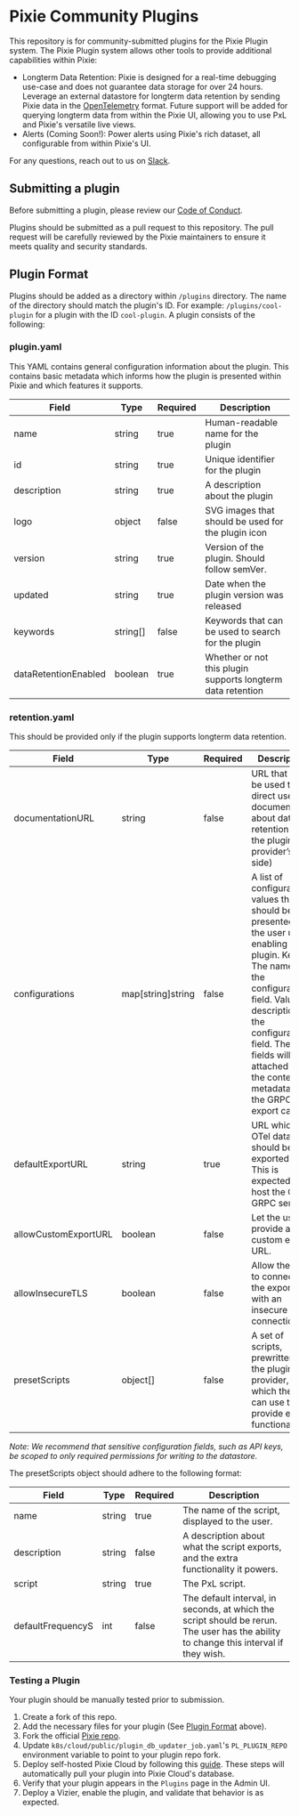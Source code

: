 # Pixie Community Plugins

This repository is for community-submitted plugins for the Pixie Plugin system. The Pixie Plugin system allows other tools to provide additional capabilities within Pixie:

- Longterm Data Retention: Pixie is designed for a real-time debugging use-case and does not guarantee data storage for over 24 hours. Leverage an external datastore for longterm data retention by sending Pixie data in the [OpenTelemetry](https://opentelemetry.io/) format. Future support will be added for querying longterm data from within the Pixie UI, allowing you to use PxL and Pixie's versatile live views.
- Alerts (Coming Soon!): Power alerts using Pixie's rich dataset, all configurable from within Pixie's UI.

For any questions, reach out to us on [Slack](https://slackin.px.dev).

## Submitting a plugin

Before submitting a plugin, please review our [Code of Conduct](https://github.com/pixie-io/pixie/blob/main/CODE_OF_CONDUCT.md).

Plugins should be submitted as a pull request to this repository. The pull request will be carefully reviewed by the Pixie maintainers to ensure it meets quality and security standards.

## Plugin Format 

Plugins should be added as a directory within `/plugins` directory. The name of the directory should match the plugin's ID. For example: `/plugins/cool-plugin` for a plugin with the ID `cool-plugin`.
A plugin consists of the following:

### plugin.yaml

This YAML contains general configuration information about the plugin. This contains basic metadata which informs how the plugin is presented within Pixie and which features it supports.

| **Field**            | **Type** | **Required** | **Description**                                             |
|----------------------|----------|--------------|-------------------------------------------------------------|
| name                 | string   | true         | Human-readable name for the plugin                          |
| id                   | string   | true         | Unique identifier for the plugin                            |
| description          | string   | true         | A description about the plugin                              |
| logo                 | object   | false        | SVG images that should be used for the plugin icon          |
| version              | string   | true         | Version of the plugin. Should follow semVer.                |
| updated              | string   | true         | Date when the plugin version was released                   |
| keywords             | string[] | false        | Keywords that can be used to search for the plugin          |
| dataRetentionEnabled | boolean  | true         | Whether or not this plugin supports longterm data retention |

### retention.yaml

This should be provided only if the plugin supports longterm data retention.


| **Field**            | **Type**          | **Required** | **Description**                                                                                                                                                                                                                                                           |
|----------------------|-------------------|--------------|---------------------------------------------------------------------------------------------------------------------------------------------------------------------------------------------------------------------------------------------------------------------------|
| documentationURL     | string            | false        | URL that can be used to direct user to documentation about data retention (on the plugin provider’s side)                                                                                                                                                                 |
| configurations       | map[string]string | false        | A list of configurable values that should be presented to the user upon enabling the plugin.  Key: The name of the configuration field. Value: A description for the configuration field.  These fields will be attached to the context metadata in the GRPC export call. |
| defaultExportURL     | string            | true         | URL which the OTel data should be exported to. This is expected to host the OTel GRPC service.                                                                                                                                                                            |
| allowCustomExportURL | boolean           | false        | Let the user provide a custom export URL.                                                                                                                                                                                                                                 |
| allowInsecureTLS | boolean           | false        | Allow the user to connect to the export URL with an insecure SSL connection.                                                                                                                                                                                                                                |
| presetScripts        | object[]          | false        | A set of scripts, prewritten by the plugin provider, which they can use to provide extra functionality.                                                                                                                                                                   |

*Note: We recommend that sensitive configuration fields, such as API keys, be scoped to only required permissions for writing to the datastore.*

The presetScripts object should adhere to the following format:

| **Field**         | **Type** | **Required** | **Description**                                                                                                                       |
|-------------------|----------|--------------|---------------------------------------------------------------------------------------------------------------------------------------|
| name              | string   | true         | The name of the script, displayed to the user.                                                                                        |
| description       | string   | false        | A description about what the script exports, and the extra functionality it powers.                                                   |
| script            | string   | true         | The PxL script.                                                                                                                       |
| defaultFrequencyS | int      | false        | The default interval, in seconds, at which the script should be rerun. The user has the ability to change this interval if they wish. |

### Testing a Plugin

Your plugin should be manually tested prior to submission.

1. Create a fork of this repo.
2. Add the necessary files for your plugin (See [Plugin Format](#plugin-format) above).
3. Fork the official [Pixie repo](https://github.com/pixie-io/pixie).
4. Update `k8s/cloud/public/plugin_db_updater_job.yaml`'s `PL_PLUGIN_REPO` environment variable to point to your plugin repo fork.
5. Deploy self-hosted Pixie Cloud by following this [guide](https://docs.px.dev/installing-pixie/install-guides/self-hosted-pixie/). These steps will automatically pull your plugin into Pixie Cloud's database.
6. Verify that your plugin appears in the `Plugins` page in the Admin UI.
7. Deploy a Vizier, enable the plugin, and validate that behavior is as expected.

